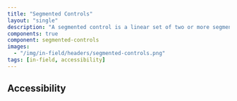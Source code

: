 ```yaml
---
title: "Segmented Controls"
layout: "single"
description: "A segmented control is a linear set of two or more segments, each of which functions as a button."
components: true
component: segmented-controls
images:
  - "/img/in-field/headers/segmented-controls.png"
tags: [in-field, accessibility]
---
```


## Accessibility
